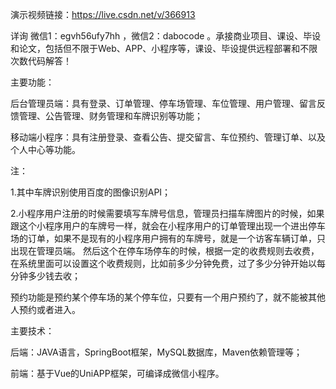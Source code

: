 演示视频链接：https://live.csdn.net/v/366913

详询 微信1：egvh56ufy7hh ，微信2：dabocode  。承接商业项目、课设、毕设和论文，包括但不限于Web、APP、小程序等，课设、毕设提供远程部署和不限次数代码解答！

主要功能：

后台管理员端：具有登录、订单管理、停车场管理、车位管理、用户管理、留言反馈管理、公告管理、财务管理和车牌识别等功能；

移动端小程序：具有注册登录、查看公告、提交留言、车位预约、管理订单、以及个人中心等功能。

注：

1.其中车牌识别使用百度的图像识别API；

2.小程序用户注册的时候需要填写车牌号信息，管理员扫描车牌图片的时候，如果跟这个小程序用户的车牌号一样，就会在小程序用户的订单管理出现一个进出停车场的订单，如果不是现有的小程序用户拥有的车牌号，就是一个访客车辆订单，只出现在管理员端。
然后这个在停车场停车的时候，根据一定的收费规则去收费，在系统里面可以设置这个收费规则，比如前多少分钟免费，过了多少分钟开始以每分钟多少钱去收；

预约功能是预约某个停车场的某个停车位，只要有一个用户预约了，就不能被其他人预约或者进入。

主要技术：

后端：JAVA语言，SpringBoot框架，MySQL数据库，Maven依赖管理等；

前端：基于Vue的UniAPP框架，可编译成微信小程序。
